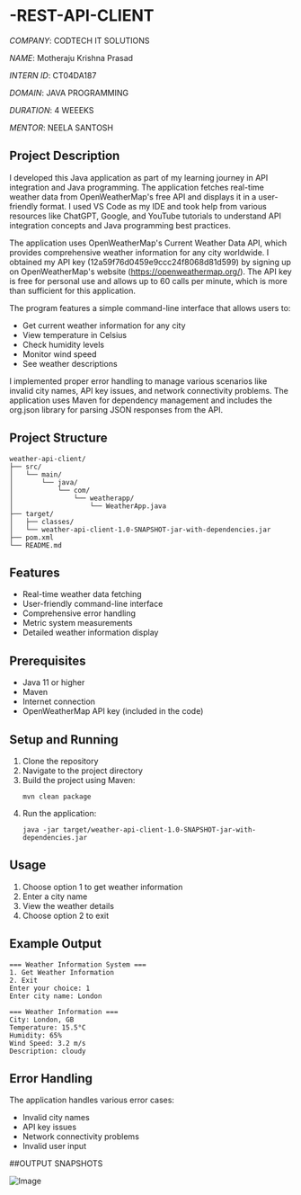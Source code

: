 # -REST-API-CLIENT

*COMPANY*: CODTECH IT SOLUTIONS

*NAME*: Motheraju Krishna Prasad

*INTERN ID*: CT04DA187

*DOMAIN*: JAVA PROGRAMMING

*DURATION*: 4 WEEEKS

*MENTOR*: NEELA SANTOSH

## Project Description
I developed this Java application as part of my learning journey in API integration and Java programming. The application fetches real-time weather data from OpenWeatherMap's free API and displays it in a user-friendly format. I used VS Code as my IDE and took help from various resources like ChatGPT, Google, and YouTube tutorials to understand API integration concepts and Java programming best practices.

The application uses OpenWeatherMap's Current Weather Data API, which provides comprehensive weather information for any city worldwide. I obtained my API key (12a59f76d0459e9ccc24f8068d81d599) by signing up on OpenWeatherMap's website (https://openweathermap.org/). The API key is free for personal use and allows up to 60 calls per minute, which is more than sufficient for this application.

The program features a simple command-line interface that allows users to:
- Get current weather information for any city
- View temperature in Celsius
- Check humidity levels
- Monitor wind speed
- See weather descriptions

I implemented proper error handling to manage various scenarios like invalid city names, API key issues, and network connectivity problems. The application uses Maven for dependency management and includes the org.json library for parsing JSON responses from the API.

## Project Structure
```
weather-api-client/
├── src/
│   └── main/
│       └── java/
│           └── com/
│               └── weatherapp/
│                   └── WeatherApp.java
├── target/
│   ├── classes/
│   └── weather-api-client-1.0-SNAPSHOT-jar-with-dependencies.jar
├── pom.xml
└── README.md
```

## Features
- Real-time weather data fetching
- User-friendly command-line interface
- Comprehensive error handling
- Metric system measurements
- Detailed weather information display

## Prerequisites
- Java 11 or higher
- Maven
- Internet connection
- OpenWeatherMap API key (included in the code)

## Setup and Running
1. Clone the repository
2. Navigate to the project directory
3. Build the project using Maven:
   ```
   mvn clean package
   ```
4. Run the application:
   ```
   java -jar target/weather-api-client-1.0-SNAPSHOT-jar-with-dependencies.jar
   ```

## Usage
1. Choose option 1 to get weather information
2. Enter a city name
3. View the weather details
4. Choose option 2 to exit

## Example Output
```
=== Weather Information System ===
1. Get Weather Information
2. Exit
Enter your choice: 1
Enter city name: London

=== Weather Information ===
City: London, GB
Temperature: 15.5°C
Humidity: 65%
Wind Speed: 3.2 m/s
Description: cloudy
```

## Error Handling
The application handles various error cases:
- Invalid city names
- API key issues
- Network connectivity problems
- Invalid user input

##OUTPUT SNAPSHOTS

![Image](https://github.com/user-attachments/assets/38ec3dc4-c4ed-45d1-ba2b-c190a9b95aa9)

